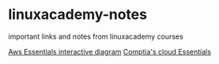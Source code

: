 # linuxacademy-notes
important links and notes from linuxacademy courses 

[Aws Essentials interactive diagram](https://interactive.linuxacademy.com/diagrams/ProjectOmega2.html)
[Comptia's cloud Essentials](https://interactive.linuxacademy.com/diagrams/CloudEssentials.html)
